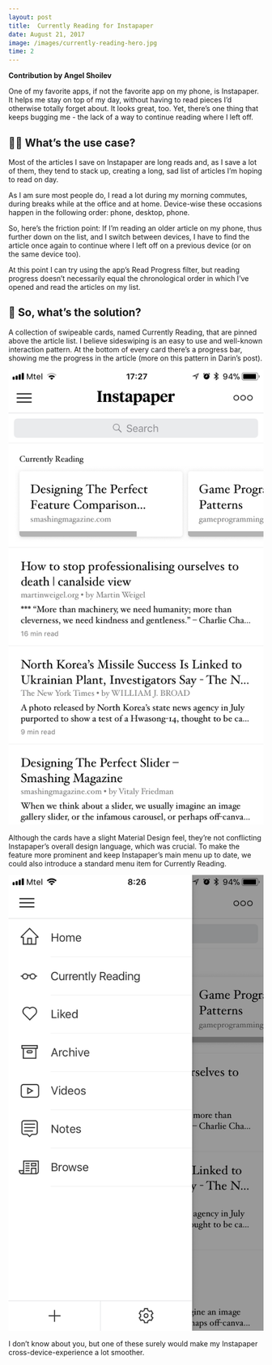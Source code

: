 ```yaml
---
layout: post
title:  Currently Reading for Instapaper
date: August 21, 2017
image: /images/currently-reading-hero.jpg
time: 2
---
```


**Contribution by Angel Shoilev**

One of my favorite apps, if not the favorite app on my phone, is Instapaper. It helps me stay on top of my day, without having to read pieces I’d otherwise totally forget about. It looks great, too. Yet, there’s one thing that keeps bugging me - the lack of а way to continue reading where I left off. 

## 🤷‍♂️ What’s the use case?
Most of the articles I save on Instapaper are long reads and, as I save a lot of them, they tend to stack up, creating a long, sad list of articles I’m hoping to read on day.

As I am sure most people do, I read a lot during my morning commutes, during breaks while at the office and at home. Device-wise these occasions happen in the following order: phone, desktop, phone. 

So, here’s the friction point: If I’m reading an older article on my phone, thus further down on the list, and I switch between devices, I have to find the article once again to continue where I left off on a previous device (or on the same device too).

At this point I can try using the app’s Read Progress filter, but reading progress doesn’t necessarily equal the chronological order in which I’ve opened and read the articles on my list. 


## 🤔 So, what’s the solution?

A collection of swipeable cards, named Currently Reading, that are pinned above the article list. I believe sideswiping is an easy to use and well-known interaction pattern. At the bottom of every card there’s a progress bar, showing me the progress in the article (more on this pattern in Darin’s post).

![The internet indicator icon shows the classic network icon Apple' uses: lines of light circling around the Earth. Here it's shown it it's on and off states.](/images/currently-reading-2.png)

Although the cards have a slight Material Design feel, they’re not conflicting Instapaper’s overall design language, which was crucial. To make the feature more prominent and keep Instapaper’s main menu up to date, we could also introduce a standard menu item for Currently Reading.

![The internet indicator icon shows the classic network icon Apple' uses: lines of light circling around the Earth. Here it's shown it it's on and off states.](/images/currently-reading-1.png)

I don’t know about you, but one of these surely would make my Instapaper cross-device-experience a lot smoother.